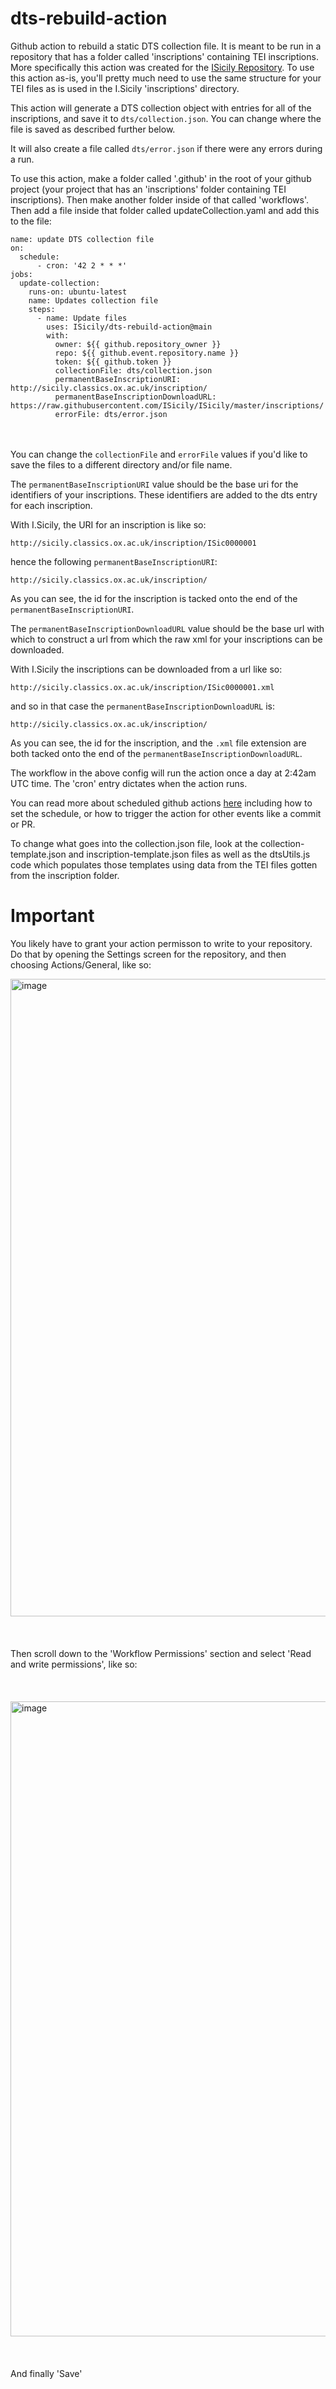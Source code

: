 # dts-rebuild-action

Github action to rebuild a static DTS collection file. It is meant to be 
run in a repository that has a folder called 'inscriptions' containing TEI inscriptions. More specifically this action was created for the [ISicily Repository](https://github.com/ISicily/ISicily). To use this action as-is, you'll pretty much need to use the same structure for your TEI files as is used in the I.Sicily 'inscriptions' directory.

This action will generate a DTS collection object with entries for all of the inscriptions, and save it to `dts/collection.json`.  You can change where the file is saved as described further below.

It will also create a file called `dts/error.json` if there were any errors during a run.

To use this action, make a folder called '.github' in the root of your github project (your project that has an 'inscriptions' folder containing TEI inscriptions). Then make another folder inside of that called 'workflows'. Then add a file inside that folder called updateCollection.yaml and add this to the file:

```
name: update DTS collection file
on:
  schedule: 
      - cron: '42 2 * * *'
jobs:
  update-collection:
    runs-on: ubuntu-latest
    name: Updates collection file
    steps:
      - name: Update files
        uses: ISicily/dts-rebuild-action@main
        with:
          owner: ${{ github.repository_owner }}
          repo: ${{ github.event.repository.name }}
          token: ${{ github.token }}
          collectionFile: dts/collection.json
          permanentBaseInscriptionURI: http://sicily.classics.ox.ac.uk/inscription/
          permanentBaseInscriptionDownloadURL: https://raw.githubusercontent.com/ISicily/ISicily/master/inscriptions/
          errorFile: dts/error.json
```
<br/><br/>
You can change the `collectionFile` and `errorFile` values if you'd like to save the files to a different directory and/or file name.

The `permanentBaseInscriptionURI` value should be the base uri for the identifiers of your inscriptions. These identifiers are added to the dts entry for each inscription. 

With I.Sicily, the URI for an inscription is like so:

`http://sicily.classics.ox.ac.uk/inscription/ISic0000001`

hence the following `permanentBaseInscriptionURI`:

`http://sicily.classics.ox.ac.uk/inscription/`

As you can see, the id for the inscription is tacked onto the end of the `permanentBaseInscriptionURI`.

The `permanentBaseInscriptionDownloadURL` value should be the base url with which to construct a url from which the raw xml for your inscriptions can be downloaded.

With I.Sicily the inscriptions can be downloaded from a url like so:

`http://sicily.classics.ox.ac.uk/inscription/ISic0000001.xml`

and so in that case the `permanentBaseInscriptionDownloadURL` is:

`http://sicily.classics.ox.ac.uk/inscription/`

As you can see, the id for the inscription, and the `.xml` file extension are both tacked onto the end of the `permanentBaseInscriptionDownloadURL`.

The workflow in the above config will run the action once a day at 2:42am UTC time. The 'cron' entry dictates when the action runs.

You can read more about scheduled github actions [here](https://docs.github.com/en/actions/using-workflows/events-that-trigger-workflows#schedule) including how to set the
schedule, or how to trigger the action for other events like a commit or PR.

To change what goes into the collection.json file, look at the collection-template.json and inscription-template.json files as well as the dtsUtils.js code which populates those templates using data from the TEI files gotten from the inscription folder.

# Important

You likely have to grant your action permisson to write to your repository.  Do that by opening the Settings screen for the repository, and then choosing Actions/General, like so:

<img width="1020" alt="image" src="https://github.com/ISicily/dts-rebuild-action/assets/547165/576ad8be-0eac-4a6a-afae-f4bdd818c055">
<br/><br/><br/><br/>
Then scroll down to the 'Workflow Permissions' section and select 'Read and write permissions', like so:
<br/><br/><br/><br/>
<img width="1016" alt="image" src="https://github.com/ISicily/dts-rebuild-action/assets/547165/a7139684-3360-46b7-a421-4be1d0e16a44">
<br/><br/><br/><br/>
And finally 'Save'


